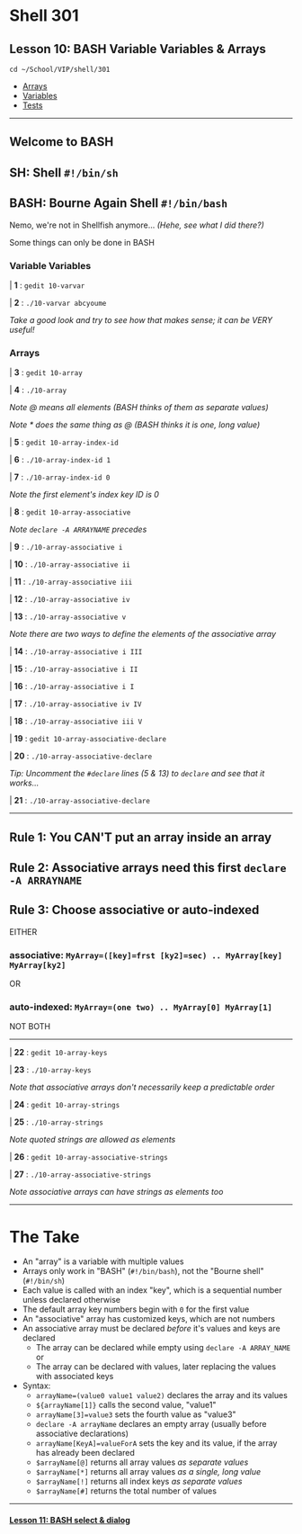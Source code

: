 # Shell 301
## Lesson 10: BASH Variable Variables & Arrays

`cd ~/School/VIP/shell/301`

- [Arrays](https://github.com/inkVerb/vip/blob/master/Cheat-Sheets/Arrays.md)
- [Variables](https://github.com/inkVerb/vip/blob/master/Cheat-Sheets/Variables.md)
- [Tests](https://github.com/inkVerb/vip/blob/master/Cheat-Sheets/Tests.md)

___

## Welcome to BASH
## SH: Shell `#!/bin/sh`
## BASH: Bourne Again Shell `#!/bin/bash`

Nemo, we're not in Shellfish anymore... *(Hehe, see what I did there?)*

Some things can only be done in BASH

### Variable Variables

| **1** : `gedit 10-varvar`

| **2** : `./10-varvar abcyoume`

*Take a good look and try to see how that makes sense; it can be VERY useful!*

### Arrays

| **3** : `gedit 10-array`

| **4** : `./10-array`

*Note @ means all elements (BASH thinks of them as separate values)*

*Note * does the same thing as @ (BASH thinks it is one, long value)*

| **5** : `gedit 10-array-index-id`

| **6** : `./10-array-index-id 1`

| **7** : `./10-array-index-id 0`

*Note the first element's index key ID is 0*

| **8** : `gedit 10-array-associative`

*Note `declare -A ARRAYNAME` precedes*

| **9** : `./10-array-associative i`

| **10** : `./10-array-associative ii`

| **11** : `./10-array-associative iii`

| **12** : `./10-array-associative iv`

| **13** : `./10-array-associative v`

*Note there are two ways to define the elements of the associative array*

| **14** : `./10-array-associative i III`

| **15** : `./10-array-associative i II`

| **16** : `./10-array-associative i I`

| **17** : `./10-array-associative iv IV`

| **18** : `./10-array-associative iii V`

| **19** : `gedit 10-array-associative-declare`

| **20** : `./10-array-associative-declare`

*Tip: Uncomment the `#declare` lines (5 & 13) to `declare` and see that it works...*

| **21** : `./10-array-associative-declare`

___

## Rule 1: You CAN'T put an array inside an array
## Rule 2: Associative arrays need this first `declare -A ARRAYNAME`
## Rule 3: Choose associative or auto-indexed
EITHER
### associative: `MyArray=([key]=frst [ky2]=sec) .. MyArray[key] MyArray[ky2]`
OR
### auto-indexed: `MyArray=(one two) .. MyArray[0] MyArray[1]`

NOT BOTH

___

| **22** : `gedit 10-array-keys`

| **23** : `./10-array-keys`

*Note that associative arrays don't necessarily keep a predictable order*

| **24** : `gedit 10-array-strings`

| **25** : `./10-array-strings`

*Note quoted strings are allowed as elements*

| **26** : `gedit 10-array-associative-strings`

| **27** : `./10-array-associative-strings`

*Note associative arrays can have strings as elements too*

___

# The Take

- An "array" is a variable with multiple values
- Arrays only work in "BASH" (`#!/bin/bash`), not the "Bourne shell" (`#!/bin/sh`)
- Each value is called with an index "key", which is a sequential number unless declared otherwise
- The default array key numbers begin with `0` for the first value
- An "associative" array has customized keys, which are not numbers
- An associative array must be declared *before* it's values and keys are declared
  - The array can be declared while empty using `declare -A ARRAY_NAME` or
  - The array can be declared with values, later replacing the values with associated keys
- Syntax:
  - `arrayName=(value0 value1 value2)` declares the array and its values
  - `${arrayName[1]}` calls the second value, "value1"
  - `arrayName[3]=value3` sets the fourth value as "value3"
  - `declare -A arrayName` declares an empty array (usually before associative declarations)
  - `arrayName[KeyA]=valueForA` sets the key and its value, if the array has already been declared
  - `$arrayName[@]` returns all array values *as separate values*
  - `$arrayName[*]` returns all array values *as a single, long value*
  - `$arrayName[!]` returns all index keys *as separate values*
  - `$arrayName[#]` returns the total number of values

___

#### [Lesson 11: BASH select & dialog](https://github.com/inkVerb/vip/blob/master/301-shell/Lesson-11.md)
